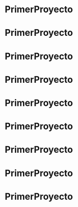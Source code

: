 # PrimerProyecto
# PrimerProyecto
# PrimerProyecto
# PrimerProyecto
# PrimerProyecto
# PrimerProyecto
# PrimerProyecto
# PrimerProyecto
# PrimerProyecto
